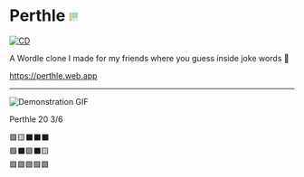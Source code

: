 # Perthle ![Favicon](web/favicon.png) 

[![CD](https://github.com/Alecadabra/perthle/actions/workflows/deploy_main.yml/badge.svg)](https://github.com/Alecadabra/perthle/actions/workflows/deploy_main.yml)

A Wordle clone I made for my friends where you guess inside joke words 🥰

https://perthle.web.app

***

![Demonstration GIF](https://imgur.com/WRKisYn.gif)

Perthle 20 3/6

🟩🟨⬛⬛⬛<br>🟩⬛🟩⬛🟨<br>🟩🟩🟩🟩🟩
